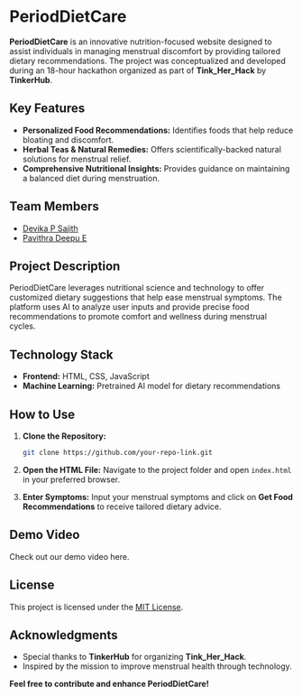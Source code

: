 # **PeriodDietCare**

**PeriodDietCare** is an innovative nutrition-focused website designed to assist individuals in managing menstrual discomfort by providing tailored dietary recommendations. The project was conceptualized and developed during an 18-hour hackathon organized as part of **Tink_Her_Hack** by **TinkerHub**.


## **Key Features**

- **Personalized Food Recommendations:** Identifies foods that help reduce bloating and discomfort.
- **Herbal Teas & Natural Remedies:** Offers scientifically-backed natural solutions for menstrual relief.
- **Comprehensive Nutritional Insights:** Provides guidance on maintaining a balanced diet during menstruation.


## **Team Members**

- [Devika P Sajith](https://github.com/DevikaSajith)
- [Pavithra Deepu E](https://github.com/pavithradeepue)


## **Project Description**

PeriodDietCare leverages nutritional science and technology to offer customized dietary suggestions that help ease menstrual symptoms. The platform uses AI to analyze user inputs and provide precise food recommendations to promote comfort and wellness during menstrual cycles.



## **Technology Stack**

- **Frontend:** HTML, CSS, JavaScript  
- **Machine Learning:** Pretrained AI model for dietary recommendations


## **How to Use**

1. **Clone the Repository:**
   ```bash
   git clone https://github.com/your-repo-link.git
   ```

2. **Open the HTML File:**
   Navigate to the project folder and open `index.html` in your preferred browser.

3. **Enter Symptoms:**
   Input your menstrual symptoms and click on **Get Food Recommendations** to receive tailored dietary advice.


## **Demo Video**

Check out our demo video here.



## **License**

This project is licensed under the [MIT License](LICENSE).



## **Acknowledgments**

- Special thanks to **TinkerHub** for organizing **Tink_Her_Hack**.
- Inspired by the mission to improve menstrual health through technology.



**Feel free to contribute and enhance PeriodDietCare!**



